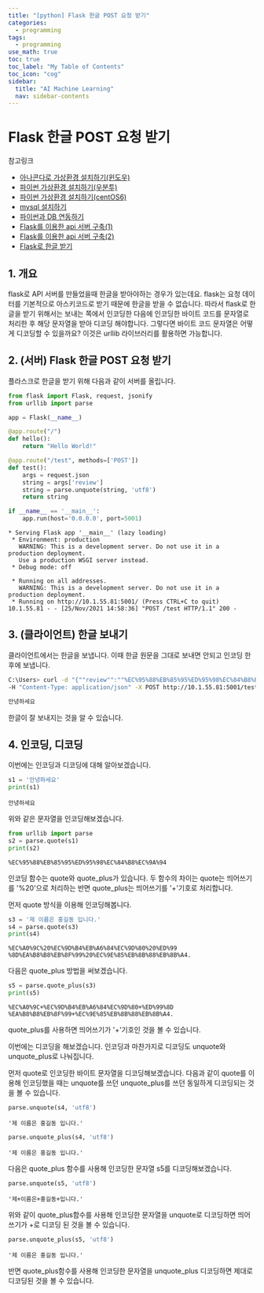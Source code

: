 ```yaml
---
title: "[python] Flask 한글 POST 요청 받기" 
categories:
  - programming
tags:
  - programming
use_math: true
toc: true
toc_label: "My Table of Contents"
toc_icon: "cog"
sidebar:
  title: "AI Machine Learning"
  nav: sidebar-contents
---
```


# Flask 한글 POST 요청 받기

참고링크
* [아나콘다로 가상환경 설치하기(윈도우)](https://losskatsu.github.io/programming/py-conda/)
* [파이썬 가상환경 설치하기(우분투)](https://losskatsu.github.io/programming/pyenv/)
* [파이썬 가상환경 설치하기(centOS6)](https://losskatsu.github.io/it-infra/pyenv-centos6/)
* [mysql 설치하기](https://losskatsu.github.io/it-infra/mysql-index/)
* [파이썬과 DB 연동하기](https://losskatsu.github.io/programming/py-db-conn/)
* [Flask를 이용한 api 서버 구축(1)](https://losskatsu.github.io/programming/py-flask01/) 
* [Flask를 이용한 api 서버 구축(2)](https://losskatsu.github.io/programming/py-flask02/)
* [Flask로 한글 받기](https://losskatsu.github.io/programming/py-flask-korean/)

## 1. 개요

flask로 API 서버를 만들었을때 한글을 받아야하는 경우가 있는데요. 
flask는 요청 데이터를 기본적으로 아스키코드로 받기 때문에 한글을 받을 수 없습니다. 
따라서 flask로 한글을 받기 위해서는 보내는 쪽에서 인코딩한 다음에 
인코딩한 바이트 코드를 문자열로 처리한 후 해당 문자열을 받아 디코딩 해야합니다.
그렇다면 바이트 코드 문자열은 어떻게 디코딩할 수 있을까요? 
이것은 urllib 라이브러리를 활용하면 가능합니다. 


## 2. (서버) Flask 한글 POST 요청 받기

플라스크로 한글을 받기 위해 다음과 같이 서버를 올립니다. 

```python
from flask import Flask, request, jsonify
from urllib import parse

app = Flask(__name__)

@app.route("/")
def hello():
    return "Hello World!"

@app.route("/test", methods=['POST'])
def test():
    args = request.json
    string = args['review']
    string = parse.unquote(string, 'utf8')
    return string

if __name__ == '__main__':
    app.run(host='0.0.0.0', port=5001)
```
```
* Serving Flask app '__main__' (lazy loading)
 * Environment: production
   WARNING: This is a development server. Do not use it in a production deployment.
   Use a production WSGI server instead.
 * Debug mode: off

 * Running on all addresses.
   WARNING: This is a development server. Do not use it in a production deployment.
 * Running on http://10.1.55.81:5001/ (Press CTRL+C to quit)
10.1.55.81 - - [25/Nov/2021 14:58:36] "POST /test HTTP/1.1" 200 -
```

## 3. (클라이언트) 한글 보내기 

클라이언트에서는 한글을 보냅니다. 
이때 한글 원문을 그대로 보내면 안되고 인코딩 한 후에 보냅니다. 

```bash
C:\Users> curl -d "{""review"":""%EC%95%88%EB%85%95%ED%95%98%EC%84%B8%EC%9A%94""}" 
-H "Content-Type: application/json" -X POST http://10.1.55.81:5001/test

안녕하세요
```

한글이 잘 보내지는 것을 알 수 있습니다. 

## 4. 인코딩, 디코딩 

이번에는 인코딩과 디코딩에 대해 알아보겠습니다. 

```python
s1 = '안녕하세요'
print(s1)
```
```
안녕하세요
```

위와 같은 문자열을 인코딩해보겠습니다.

```python
from urllib import parse
s2 = parse.quote(s1)
print(s2)
```
```
%EC%95%88%EB%85%95%ED%95%98%EC%84%B8%EC%9A%94
```

인코딩 함수는 quote와 quote_plus가 있습니다. 
두 함수의 차이는 quote는 띄어쓰기를 '%20'으로 처리하는 반면 
quote_plus는 띄어쓰기를 '+'기호로 처리합니다.  
 
먼저 quote 방식을 이용해 인코딩해봅니다.

```python
s3 = '제 이름은 홍길동 입니다.'
s4 = parse.quote(s3)
print(s4)
```
```
%EC%A0%9C%20%EC%9D%B4%EB%A6%84%EC%9D%80%20%ED%99
%8D%EA%B8%B8%EB%8F%99%20%EC%9E%85%EB%8B%88%EB%8B%A4.
```

다음은 quote_plus 방법을 써보겠습니다.

```python
s5 = parse.quote_plus(s3)
print(s5)
```
```
%EC%A0%9C+%EC%9D%B4%EB%A6%84%EC%9D%80+%ED%99%8D
%EA%B8%B8%EB%8F%99+%EC%9E%85%EB%8B%88%EB%8B%A4.
```
quote_plus를 사용하면 띄어쓰기가 '+'기호인 것을 볼 수 있습니다.


이번에는 디코딩을 해보겠습니다.
인코딩과 마찬가지로 디코딩도 unquote와 unquote_plus로 나눠집니다.

먼저 quote로 인코딩한 바이트 문자열을 디코딩해보겠습니다. 
다음과 같이 quote를 이용해 인코딩했을 때는 
unquote를 쓰던 unquote_plus를 쓰던 동일하게 디코딩되는 것을 볼 수 있습니다. 

```python
parse.unquote(s4, 'utf8')
```
```
'제 이름은 홍길동 입니다.'
```


```python
parse.unquote_plus(s4, 'utf8')
```
```
'제 이름은 홍길동 입니다.'
```

다음은 quote_plus 함수를 사용해 인코딩한 문자열 s5를 디코딩해보겠습니다. 

```python
parse.unquote(s5, 'utf8')
```
```
'제+이름은+홍길동+입니다.'
```

위와 같이 quote_plus함수를 사용해 인코딩한 문자열을 unquote로 디코딩하면 
띄어쓰기가 +로 디코딩 된 것을 볼 수 있습니다. 


```python
parse.unquote_plus(s5, 'utf8')
```
```
'제 이름은 홍길동 입니다.'
```

반면 quote_plus함수를 사용해 인코딩한 문자열을 unquote_plus 디코딩하면 
제대로 디코딩된 것을 볼 수 있습니다. 
